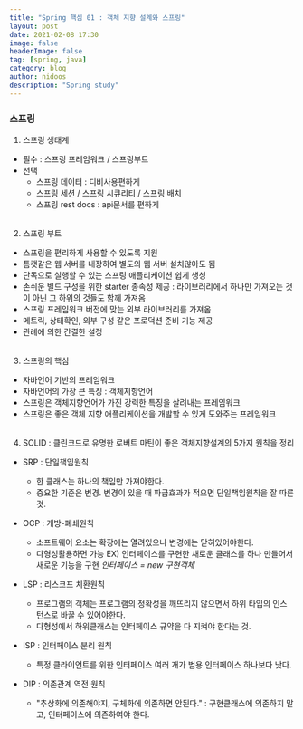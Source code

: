 ```yaml
---
title: "Spring 핵심 01 : 객체 지향 설계와 스프링"
layout: post
date: 2021-02-08 17:30
image: false
headerImage: false
tag: [spring, java]
category: blog
author: nidoos
description: "Spring study"
---
```


### 스프링
1.  스프링 생태계
- 필수 : 스프링 프레임워크 / 스프링부트
- 선택
  - 스프링 데이터 : 디비사용편하게
  - 스프링 세션 / 스프링 시큐리티 / 스프링 배치
  - 스프링 rest docs : api문서를 편하게
  <br><br>
2. 스프링 부트
- 스프링을 편리하게 사용할 수 있도록 지원
- 톰캣같은 웹 서버를 내장하여 별도의 웹 서버 설치않아도 됨
- 단독으로 실행할 수 있는 스프링 애플리케이션 쉽게 생성
- 손쉬운 빌드 구성을 위한 starter 종속성 제공 : 라이브러리에서 하나만 가져오는 것이 아닌 그 하위의 것들도 함께 가져옴
- 스프링 프레임워크 버전에 맞는 외부 라이브러리를 가져옴
- 메트릭, 상태확인, 외부 구성 같은 프로덕션 준비 기능 제공
- 관례에 의한 간결한 설정
  <br><br>
3. 스프링의 핵심
- 자바언어 기반의 프레임워크
- 자바언어의 가장 큰 특징 : 객체지향언어
- 스프링은 객체지향언어가 가진 강력한 특징을 살려내는 프레임워크
- 스프링은 좋은 객체 지향 애플리케이션을 개발할 수 있게 도와주는 프레임워크
  <br><br>
4. SOLID : 클린코드로 유명한 로버트 마틴이 좋은 객체지향설계의 5가지 원칙을 정리

- SRP : 단일책임원칙
  - 한 클래스는 하나의 책임만 가져야한다.
  - 중요한 기준은 변경. 변경이 있을 때 파급효과가 적으면 단일책임원칙을 잘 따른 것.

- OCP : 개방-폐쇄원칙
  - 소프트웨어 요소는 확장에는 열려있으나 변경에는 닫혀있어야한다.
  - 다형성활용하면 가능
	 EX) 인터페이스를 구현한 새로운 클래스를 하나 만들어서 새로운 기능을 구현
*인터페이스 = new 구현객체*

- LSP : 리스코프 치환원칙
  - 프로그램의 객체는 프로그램의 정확성을 깨뜨리지 않으면서 하위 타입의 인스턴스로 바꿀 수 있어야한다.
  - 다형성에서 하위클래스는 인터페이스 규약을 다 지켜야 한다는 것.

- ISP : 인터페이스 분리 원칙
  - 특정 클라이언트를 위한 인터페이스 여러 개가 범용 인터페이스 하나보다 낫다.

- DIP : 의존관계 역전 원칙
  - "추상화에 의존해야지, 구체화에 의존하면 안된다." : 구현클래스에 의존하지 말고, 인터페이스에 의존하여야 한다.
